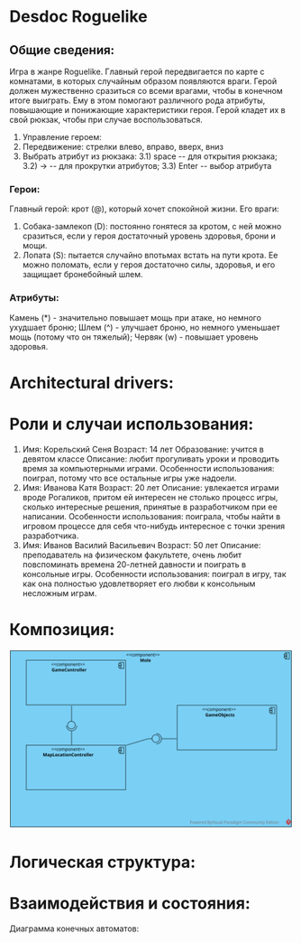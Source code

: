 ﻿# Desdoc Roguelike
## Общие сведения:
Игра в жанре Roguelike. Главный герой передвигается по карте с комнатами, в которых случайным образом появляются враги. Герой должен мужественно сразиться со всеми врагами, чтобы в конечном итоге выиграть. Ему в этом помогают различного рода атрибуты, повышающие и понижающие характеристики героя. Герой кладет их в свой рюкзак, чтобы при случае воспользоваться. 
 
1) Управление героем:
2) Передвижение: стрелки влево, вправо, вверх, вниз
3) Выбрать атрибут из рюкзака: 
	3.1) space -- для открытия рюкзака;
	3.2) -> -- для прокрутки атрибутов;
	3.3) Enter -- выбор атрибута

### Герои:
Главный герой: крот (@), который хочет спокойной жизни.
Его враги:
1) Собака-замлекоп (D): постоянно гонятеся за кротом, с ней можно сразиться, если у героя  достаточный уровень здоровья, брони и мощи.
2) Лопата (S): пытается случайно впотьмах встать на пути крота. Ее можно поломать, если у героя достаточно силы, здоровья, и его защищает бронебойный шлем.

### Атрибуты:

Камень (*) - значительно повышает мощь при атаке, но немного ухудшает броню;
Шлем (^) - улучшает броню, но немного уменьшает мощь (потому что он тяжелый);
Червяк (w) - повышает уровень здоровья.


 
# Architectural drivers:
# Роли и случаи использования:
1) Имя: Корельский Сеня
   Возраст: 14 лет
   Образование: учится в девятом классе
   Описание: любит прогуливать уроки и проводить время за компьютерными играми.
   Особенности использования: поиграл, потому что все остальные игры уже 	надоели.
2) Имя: Иванова Катя
   Возраст: 20 лет
   Описание: увлекается играми вроде Рогаликов, притом ей интересен не столько 	процесс игры, сколько интересные решения, принятые в разработчиком при ее 	написании.
   Особенности использования: поиграла, чтобы найти в игровом процессе для себя 	что-нибудь 	интересное с точки зрения разработчика.  
3) Имя: Иванов Василий Васильевич
   Возраст: 50 лет
   Описание: преподаватель на физическом факультете, очень любит повспоминать 	времена 20-летней давности и поиграть в консольные игры.
   Особенности использования: поиграл в игру, так как она полностью 	удовлетворяет его любви к консольным несложным играм.
   










# Композиция:
![alt text](ComponentDiagram.svg)

# Логическая структура:


# Взаимодействия и состояния:
Диаграмма конечных автоматов:

